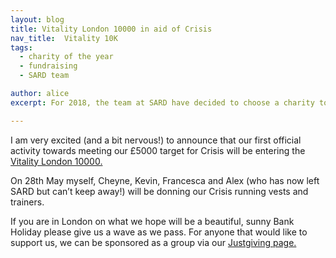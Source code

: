 ```yaml
---
layout: blog
title: Vitality London 10000 in aid of Crisis
nav_title:  Vitality 10K
tags:
  - charity of the year
  - fundraising
  - SARD team

author: alice
excerpt: For 2018, the team at SARD have decided to choose a charity to focus on fundraising for throughout the year.

---
```


I am very excited (and a bit nervous!) to announce that our first official activity towards meeting our £5000 target for Crisis will be entering the <a href="https://www.vitalitylondon10000.co.uk">Vitality London 10000.</a>

On 28th May myself, Cheyne, Kevin, Francesca and Alex (who has now left SARD but can’t keep away!) will be donning our Crisis running vests and trainers. 

If you are in London on what we hope will be a beautiful, sunny Bank Holiday please give us a wave as we pass. For anyone that would like to support us, we can be sponsored as a group via our <a href="https://www.justgiving.com/company/sardjv">Justgiving page.</a>